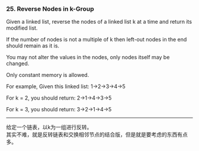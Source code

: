 ### 25. Reverse Nodes in k-Group

Given a linked list, reverse the nodes of a linked list k at a time and return its modified list.

If the number of nodes is not a multiple of k then left-out nodes in the end should remain as it is.

You may not alter the values in the nodes, only nodes itself may be changed.

Only constant memory is allowed.

For example,
Given this linked list: 1->2->3->4->5

For k = 2, you should return: 2->1->4->3->5

For k = 3, you should return: 3->2->1->4->5

* * *

给定一个链表，以k为一组进行反转。   
其实不难，就是反转链表和交换相邻节点的结合版，但是就是要考虑的东西有点多。   


